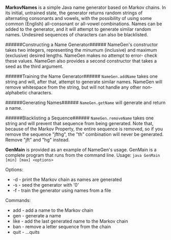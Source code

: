 **MarkovNames** is a simple Java name generator based on Markov chains. In its 
initial, untrained state, the generator returns random strings of alternating 
consonants and vowels, with the possibility of using some common (English) 
all-consonant or all-vowel combinations. Names can be added to the generator, 
and it will attempt to generate similar random names. Undesired sequences of 
characters can also be blacklisted.



######Constructing a Name Generator######
NameGen's constructor takes two integers, representing the minumum (inclusive)
and maximum (exclusive) desired lengths. NameGen makes no attempt to error-
check these values. NameGen also provides a second constructor that takes a seed
as the third argument.



######Training the Name Generator######
`NameGen.addName` takes one string and will, after that, attempt to generate
similar names. NameGen will remove whitespace from the string, but will not
handle any other non-alphabetic characters.



######Generating Names######
`NameGen.getName` will generate and return a name.



######Blacklisting a Sequence######
`NameGen.removeName` takes one string and will prevent that sequence from being
generated. Note that, because of the Markov Property, the entire sequence is
removed, so if you remove the sequence "jfthg", the "th" combination will never
be generated. Remove "jft" and "hg" instead.



**GenMain** is provided as an example of NameGen's usage. GenMain is a complete
program that runs from the command line.
Usage: `java GenMain [min] [max] <options>`

Options:
- -d - print the Markov chain as names are generated
- -s - seed the generator with '0'
- -f - train the generator using names from a file

Commands:
- add - add a name to the Markov chain
- gen - generate a name
- like - add the last generated name to the Markov chain
- ban - remove a letter sequence from the chain
- quit - ...quits


